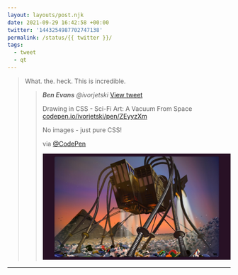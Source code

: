 ```yaml
---
layout: layouts/post.njk
date: 2021-09-29 16:42:58 +00:00
twitter: '1443254987702747138'
permalink: /status/{{ twitter }}/
tags: 
  - tweet
  - qt
---
```


> What. the. heck. This is incredible. 
> 
> > <cite>**Ben Evans** @ivorjetski</cite> [View tweet](https://twitter.com/ivorjetski/status/1443211644318932999)
> > 
> > Drawing in CSS - Sci-Fi Art: A Vacuum From Space [codepen.io/ivorjetski/pen/ZEyyzXm](https://codepen.io/ivorjetski/pen/ZEyyzXm)
> > 
> > No images - just pure CSS!
> > 
> > via [@CodePen](https://twitter.com/CodePen)
> > 
> > ![illustration of a giant trash robot](/img/_qt/FAdRIbPWYAE8kEu.jpg)

---
